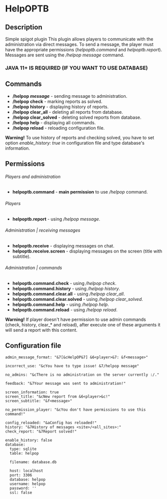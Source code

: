 # HelpOPTB


## Description
Simple spigot plugin
This plugin allows players to communicate with the administration via direct messages.
To send a message, the player must have the appropriate permissions (*helpoptb.command* and *helpoptb.report*).
Messages are sent using the */helpop message* command.

### JAVA 11+ IS REQUIRED (IF YOU WANT TO USE DATABASE)

## Commands
- **/helpop *message*** - sending message to administration.
- **/helpop check** - marking reports as solved.
- **/helpop history** - displaying history of reports.
- **/helpop clear_all** - deleting all reports from database.
- **/helpop clear_solved** - deleting solved reports from database.
- **/helpop help** - displaying all commands.
- **/helpop reload** - reloading configuration file.

**Warning!** To use history of reports and checking solved, you have to set option *enable_history: true* in configuration file and type database's information.

## Permissions
###### Players and administration
- **helpoptb.command** - **main permission** to use */helpop* command.
###### Players
- **helpoptb.report** - using */helpop message*.
###### Administration | receiving messages
- **helpoptb.receive** - displaying messages on chat.
- **helpoptb.receive.screen** - displaying messages on the screen (title with subtitle).
###### Administration | commands
- **helpoptb.command.check** - using */helpop check*.
- **helpoptb.command.history** - using */helpop history*.
- **helpoptb.command.clear.all** - using */helpop clear_all*.
- **helpoptb.command.clear.solved** - using */helpop clear_solved*.
- **helpoptb.command.help** - using */helpop help*.
- **helpoptb.command.reload** - using */helpop reload*.

**Warning!** If player doesn't have permission to use admin commands (check, history, clear_* and reload), after execute one of these arguments it will send a report with this content.

## Configuration file
````
admin_message_format: "&7[&cHelpOP&7] &6<player>&7: &f<message>"

incorrect_use: "&cYou have to type issue! &7/helpop message"

no_admins: "&cThere is no administration on the server currently :/."

feedback: "&7Your message was sent to administration!"

screen_information: true
screen_title: "&cNew report from &6<player>&c!"
screen_subtitle: "&f<message>"

no_permission_player: "&cYou don't have permissions to use this command!"

config_reloaded: "&aConfig has reloaded!"
history: "&7History of messages <site>/<all_sites>:"
check_report: "&7Report solved!"

enable_history: false
database:
  type: sqlite
  table: helpop

  filename: database.db

  host: localhost
  port: 3306
  database: helpop
  username: helpop
  password: ''
  ssl: false
````